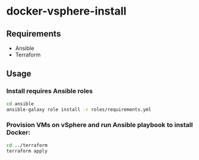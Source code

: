# docker-vsphere-install

## Requirements
- Ansible
- Terraform


## Usage

### Install requires Ansible roles

```sh
cd ansible
ansible-galaxy role install -r roles/requirements.yml
```


### Provision VMs on vSphere and run Ansible playbook to install Docker:

```sh
cd ../terraform
terraform apply
```


